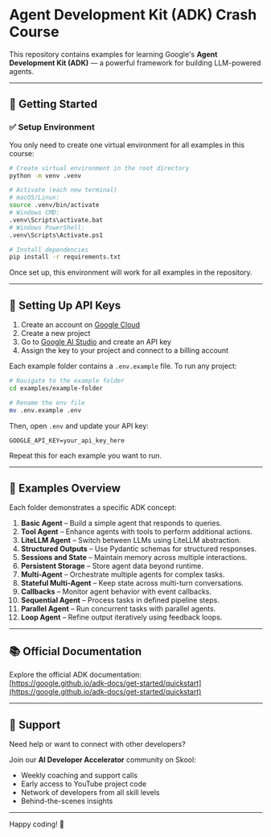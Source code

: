 # Agent Development Kit (ADK) Crash Course

This repository contains examples for learning Google's **Agent Development Kit (ADK)** — a powerful framework for building LLM-powered agents.

---

## 🚀 Getting Started

### ✅ Setup Environment

You only need to create one virtual environment for all examples in this course:

```bash
# Create virtual environment in the root directory
python -m venv .venv

# Activate (each new terminal)
# macOS/Linux:
source .venv/bin/activate
# Windows CMD:
.venv\Scripts\activate.bat
# Windows PowerShell:
.venv\Scripts\Activate.ps1

# Install dependencies
pip install -r requirements.txt
```

Once set up, this environment will work for all examples in the repository.

---

## 🔐 Setting Up API Keys

1. Create an account on [Google Cloud](https://cloud.google.com/?hl=en)  
2. Create a new project  
3. Go to [Google AI Studio](https://aistudio.google.com/apikey) and create an API key  
4. Assign the key to your project and connect to a billing account  

Each example folder contains a `.env.example` file. To run any project:

```bash
# Navigate to the example folder
cd examples/example-folder

# Rename the env file
mv .env.example .env
```

Then, open `.env` and update your API key:

```
GOOGLE_API_KEY=your_api_key_here
```

Repeat this for each example you want to run.

---

## 📂 Examples Overview

Each folder demonstrates a specific ADK concept:

1. **Basic Agent** – Build a simple agent that responds to queries.  
2. **Tool Agent** – Enhance agents with tools to perform additional actions.  
3. **LiteLLM Agent** – Switch between LLMs using LiteLLM abstraction.  
4. **Structured Outputs** – Use Pydantic schemas for structured responses.  
5. **Sessions and State** – Maintain memory across multiple interactions.  
6. **Persistent Storage** – Store agent data beyond runtime.  
7. **Multi-Agent** – Orchestrate multiple agents for complex tasks.  
8. **Stateful Multi-Agent** – Keep state across multi-turn conversations.  
9. **Callbacks** – Monitor agent behavior with event callbacks.  
10. **Sequential Agent** – Process tasks in defined pipeline steps.  
11. **Parallel Agent** – Run concurrent tasks with parallel agents.  
12. **Loop Agent** – Refine output iteratively using feedback loops.

---

## 📚 Official Documentation

Explore the official ADK documentation:  
[https://google.github.io/adk-docs/get-started/quickstart](https://google.github.io/adk-docs/get-started/quickstart)

---

## 💬 Support

Need help or want to connect with other developers?

Join our **AI Developer Accelerator** community on Skool:

- Weekly coaching and support calls  
- Early access to YouTube project code  
- Network of developers from all skill levels  
- Behind-the-scenes insights

---

Happy coding! 🚀
